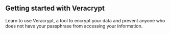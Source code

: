 ## Getting started with Veracrypt
Learn to use Veracrypt, a tool to encrypt your data and prevent anyone who does not have your passphrase from accessing your information.
